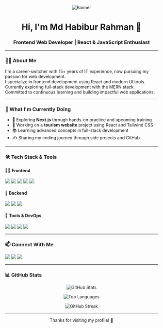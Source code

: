 
<!-- Banner Image -->
<p align="center">
  <img src="https://your-banner-image-link.com/banner.png" alt="Banner" />
</p>

<!-- Name & Designation -->
<h1 align="center">Hi, I'm Md Habibur Rahman 👋</h1>
<h3 align="center">Frontend Web Developer | React & JavaScript Enthusiast</h3>

---

<!-- About Me -->
### 👨‍💻 About Me

I'm a career-switcher with 15+ years of IT experience, now pursuing my passion for web development.  
I specialize in frontend development using React and modern UI tools.  
Currently exploring full-stack development with the MERN stack.  
Committed to continuous learning and building impactful web applications.

---

<!-- Current Activities -->
### 🚀 What I'm Currently Doing

- 🌱 Exploring **Next.js** through hands-on practice and upcoming training  
- 💼 Working on a **tourism website** project using React and Tailwind CSS  
- 📚 Learning advanced concepts in full-stack development  
- ✍️ Sharing my coding journey through side projects and GitHub

---

<!-- Skills Section -->
### 🛠️ Tech Stack & Tools

#### 👨‍🎨 Frontend
<p>
  <img src="https://img.shields.io/badge/-HTML5-E34F26?style=flat&logo=html5&logoColor=white" />
  <img src="https://img.shields.io/badge/-CSS3-1572B6?style=flat&logo=css3&logoColor=white" />
  <img src="https://img.shields.io/badge/-TailwindCSS-38B2AC?style=flat&logo=tailwind-css&logoColor=white" />
  <img src="https://img.shields.io/badge/-JavaScript-F7DF1E?style=flat&logo=javascript&logoColor=black" />
  <img src="https://img.shields.io/badge/-React-61DAFB?style=flat&logo=react&logoColor=black" />
</p>

#### 🧠 Backend
<p>
  <img src="https://img.shields.io/badge/-Node.js-339933?style=flat&logo=node.js&logoColor=white" />
  <img src="https://img.shields.io/badge/-Express.js-000000?style=flat&logo=express&logoColor=white" />
  <img src="https://img.shields.io/badge/-MongoDB-47A248?style=flat&logo=mongodb&logoColor=white" />
</p>

#### 🧰 Tools & DevOps
<p>
  <img src="https://img.shields.io/badge/-Git-F05032?style=flat&logo=git&logoColor=white" />
  <img src="https://img.shields.io/badge/-VSCode-007ACC?style=flat&logo=visual-studio-code&logoColor=white" />
  <img src="https://img.shields.io/badge/-GitHub-181717?style=flat&logo=github&logoColor=white" />
  <img src="https://img.shields.io/badge/-Postman-FF6C37?style=flat&logo=postman&logoColor=white" />
</p>

---

<!-- Social Links -->
### 📫 Connect With Me

<p>
  <a href="https://github.com/your-username"><img src="https://img.shields.io/badge/-GitHub-181717?style=flat&logo=github&logoColor=white" /></a>
  <a href="https://www.linkedin.com/in/your-linkedin-profile/"><img src="https://img.shields.io/badge/-LinkedIn-0077B5?style=flat&logo=linkedin&logoColor=white" /></a>
  <a href="https://twitter.com/your-twitter-handle"><img src="https://img.shields.io/badge/-Twitter-1DA1F2?style=flat&logo=twitter&logoColor=white" /></a>
</p>

---

<!-- GitHub Stats -->
### 📊 GitHub Stats

<p align="center">
  <img src="https://github-readme-stats.vercel.app/api?username=your-username&show_icons=true&theme=default" alt="GitHub Stats" />
</p>

<p align="center">
  <img src="https://github-readme-stats.vercel.app/api/top-langs/?username=your-username&layout=compact" alt="Top Languages" />
</p>

<p align="center">
  <img src="https://github-readme-streak-stats.herokuapp.com/?user=your-username" alt="GitHub Streak" />
</p>

---

<!-- Footer -->
<p align="center">Thanks for visiting my profile! 🙏</p>
